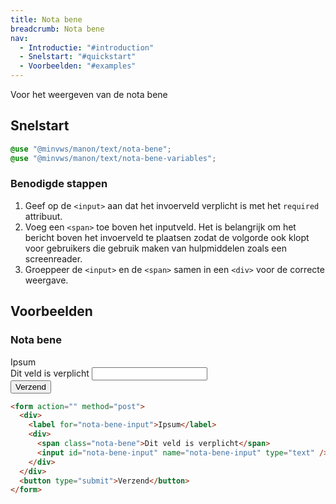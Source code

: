 ```yaml
---
title: Nota bene
breadcrumb: Nota bene
nav:
  - Introductie: "#introduction"
  - Snelstart: "#quickstart"
  - Voorbeelden: "#examples"
---
```


<p class="introduction">Voor het weergeven van de nota bene</p>

<h2 id="quickstart">Snelstart</h2>

```scss
@use "@minvws/manon/text/nota-bene";
@use "@minvws/manon/text/nota-bene-variables";
```

### Benodigde stappen

1.  Geef op de `<input>` aan dat het invoerveld verplicht is met het `required`
    attribuut.
2.  Voeg een `<span>` toe boven het inputveld. Het is belangrijk om het bericht
    boven het invoerveld te plaatsen zodat de volgorde ook klopt voor gebruikers
    die gebruik maken van hulpmiddelen zoals een screenreader.
3.  Groeppeer de `<input>` en de `<span>` samen in een `<div>` voor de correcte
    weergave.

<h2 id="examples">Voorbeelden</h2>

### Nota bene

<form action="" method="post">
  <div>
    <label for="nota-bene-input">Ipsum</label>
    <div>
      <span class="nota-bene">Dit veld is verplicht</span>
      <input id="nota-bene-input" name="nota-bene-input" type="text" />
    </div>
  </div>
  <button type="submit">Verzend</button>
</form>

```html
<form action="" method="post">
  <div>
    <label for="nota-bene-input">Ipsum</label>
    <div>
      <span class="nota-bene">Dit veld is verplicht</span>
      <input id="nota-bene-input" name="nota-bene-input" type="text" />
    </div>
  </div>
  <button type="submit">Verzend</button>
</form>
```
